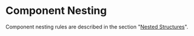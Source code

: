 # Component Nesting

Component nesting rules are described in the section "[Nested Structures](../nested)".
